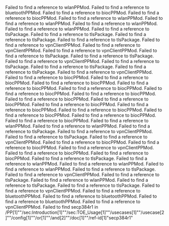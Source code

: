  Failed to find a reference to wlanPPMod.
 Failed to find a reference to bluetoothPPMod.
 Failed to find a reference to biocPPMod.
 Failed to find a reference to biocPPMod.
 Failed to find a reference to wlanPPMod.
 Failed to find a reference to wlanPPMod.
 Failed to find a reference to wlanPPMod.
 Failed to find a reference to wlanPPMod.
 Failed to find a reference to tlsPackage.
 Failed to find a reference to tlsPackage.
 Failed to find a reference to tlsPackage.
 Failed to find a reference to tlsPackage.
 Failed to find a reference to vpnClientPPMod.
 Failed to find a reference to vpnClientPPMod.
 Failed to find a reference to vpnClientPPMod.
 Failed to find a reference to tlsPackage.
 Failed to find a reference to tlsPackage.
 Failed to find a reference to vpnClientPPMod.
 Failed to find a reference to tlsPackage.
 Failed to find a reference to tlsPackage.
 Failed to find a reference to tlsPackage.
 Failed to find a reference to vpnClientPPMod.
 Failed to find a reference to biocPPMod.
 Failed to find a reference to biocPPMod.
 Failed to find a reference to biocPPMod.
 Failed to find a reference to biocPPMod.
 Failed to find a reference to biocPPMod.
 Failed to find a reference to biocPPMod.
 Failed to find a reference to biocPPMod.
 Failed to find a reference to biocPPMod.
 Failed to find a reference to biocPPMod.
 Failed to find a reference to biocPPMod.
 Failed to find a reference to biocPPMod.
 Failed to find a reference to biocPPMod.
 Failed to find a reference to biocPPMod.
 Failed to find a reference to biocPPMod.
 Failed to find a reference to biocPPMod.
 Failed to find a reference to wlanPPMod.
 Failed to find a reference to wlanPPMod.
 Failed to find a reference to tlsPackage.
 Failed to find a reference to vpnClientPPMod.
 Failed to find a reference to tlsPackage.
 Failed to find a reference to vpnClientPPMod.
 Failed to find a reference to biocPPMod.
 Failed to find a reference to biocPPMod.
 Failed to find a reference to vpnClientPPMod.
 Failed to find a reference to biocPPMod.
 Failed to find a reference to biocPPMod.
 Failed to find a reference to tlsPackage.
 Failed to find a reference to wlanPPMod.
 Failed to find a reference to wlanPPMod.
 Failed to find a reference to wlanPPMod.
 Failed to find a reference to tlsPackage.
 Failed to find a reference to vpnClientPPMod.
 Failed to find a reference to tlsPackage.
 Failed to find a reference to wlanPPMod.
 Failed to find a reference to tlsPackage.
 Failed to find a reference to tlsPackage.
 Failed to find a reference to vpnClientPPMod.
 Failed to find a reference to bluetoothPPMod.
 Failed to find a reference to bluetoothPPMod.
 Failed to find a reference to bluetoothPPMod.
 Failed to find a reference to vpnClientPPMod.
 Failed to find secp384r1 in /PP[1]""/sec:Introduction[1]""/sec:TOE_Usage[1]""/usecases[1]""/usecase[2]""/config[1]""/or[1]""/and[2]""/doc[1]""/ref-id[1]"secp384r1"
